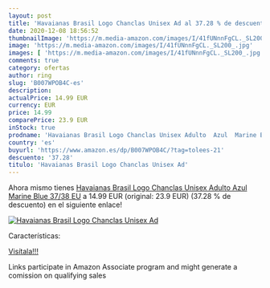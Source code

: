 ```yaml
---
layout: post
title: 'Havaianas Brasil Logo Chanclas Unisex Ad al 37.28 % de descuento'
date: 2020-12-08 18:56:52
thumbnailImage: 'https://m.media-amazon.com/images/I/41fUNnnFgCL._SL200_.jpg'
image: 'https://m.media-amazon.com/images/I/41fUNnnFgCL._SL200_.jpg'
images: [ 'https://m.media-amazon.com/images/I/41fUNnnFgCL._SL200_.jpg' ]
comments: true
category: ofertas
author: ring
slug: 'B007WPOB4C-es'
description:
actualPrice: 14.99 EUR
currency: EUR
price: 14.99
comparePrice: 23.9 EUR
inStock: true
prodname: 'Havaianas Brasil Logo Chanclas Unisex Adulto  Azul  Marine Blue   37/38 EU'
country: 'es'
buyurl: 'https://www.amazon.es/dp/B007WPOB4C/?tag=tolees-21'
descuento: '37.28'
titulo: 'Havaianas Brasil Logo Chanclas Unisex Ad'
---
```


Ahora mismo tienes [Havaianas Brasil Logo Chanclas Unisex Adulto  Azul  Marine Blue   37/38 EU](https://www.amazon.es/dp/B007WPOB4C/?tag=tolees-21) a 14.99 EUR (original: 23.9 EUR) (37.28 %  de descuento) en el siguiente enlace!

[![Havaianas Brasil Logo Chanclas Unisex Ad](https://m.media-amazon.com/images/I/41fUNnnFgCL._SL200_.jpg)](https://www.amazon.es/dp/B007WPOB4C/?tag=tolees-21)

Características:


[Visítala!!!](https://www.amazon.es/dp/B007WPOB4C/?tag=tolees-21)

Links participate in Amazon Associate program and might generate a comission on qualifying sales
